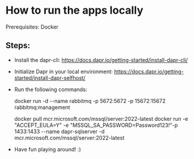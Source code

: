 # How to run the apps locally

Prerequisites: Docker

## Steps:

- Install the dapr-cli: https://docs.dapr.io/getting-started/install-dapr-cli/

- Initialize Dapr in your local environment: https://docs.dapr.io/getting-started/install-dapr-selfhost/

- Run the following commands:

  docker run -d --name rabbitmq -p 5672:5672 -p 15672:15672 rabbitmq:management

  docker pull mcr.microsoft.com/mssql/server:2022-latest
  docker run -e "ACCEPT_EULA=Y" -e "MSSQL_SA_PASSWORD=Password123!"-p 1433:1433 --name dapr-sqlserver -d mcr.microsoft.com/mssql/server:2022-latest

- Have fun playing around! :)

